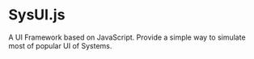 # SysUI.js
A UI Framework based on JavaScript. Provide a simple way to simulate most of popular UI of Systems.
